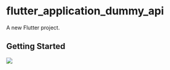# flutter_application_dummy_api

A new Flutter project.

## Getting Started

![](https://github.com/mzulistiyan/test_readme/blob/main/Screen_Recording_2023-02-17_at_10_08_53_PM_AdobeExpress.gif)
